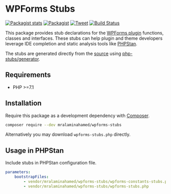 # WPForms Stubs

[![Packagist stats](https://img.shields.io/packagist/dt/mralaminahamed/wpforms-stubs.svg)](https://packagist.org/packages/mralaminahamed/wpforms-stubs/stats)
[![Packagist](https://img.shields.io/packagist/v/mralaminahamed/wpforms-stubs.svg?color=4CC61E&style=popout)](https://packagist.org/packages/mralaminahamed/wpforms-stubs)
[![Tweet](https://img.shields.io/badge/Tweet-share-d5d5d5?style=social&logo=twitter)](https://twitter.com/intent/tweet?text=https%3A%2F%2Fgithub.com%2Fmralaminahamed%2Fphpstan-wpforms-stubs&url=I%20use%20mralaminahamed%2Fphpstan-wpforms-stubs%20for%20IDE%20completion%20and%20static%20analysis)
[![Build Status](https://app.travis-ci.com/mralaminahamed/phpstan-wpforms-stubs.svg?branch=master)](https://app.travis-ci.com/mralaminahamed/phpstan-wpforms-stubs)

This package provides stub declarations for the [WPForms plugin](https://wordpress.org/plugins/wpforms-lite/)
functions, classes and interfaces.
These stubs can help plugin and theme developers leverage IDE completion
and static analysis tools like [PHPStan](https://github.com/phpstan/phpstan).

The stubs are generated directly from the [source](https://wordpress.org/plugins/wpforms-lite/)
using [php-stubs/generator](https://github.com/php-stubs/generator).

## Requirements

- PHP >=7.1

## Installation

Require this package as a development dependency with [Composer](https://getcomposer.org).

```bash
composer require --dev mralaminahamed/wpforms-stubs
```

Alternatively you may download `wpforms-stubs.php` directly.

## Usage in PHPStan

Include stubs in PHPStan configuration file.

```yaml
parameters:
    bootstrapFiles:
        - vendor/mralaminahamed/wpforms-stubs/wpforms-constants-stubs.php
        - vendor/mralaminahamed/wpforms-stubs/wpforms-stubs.php
```
